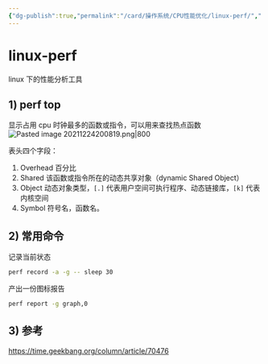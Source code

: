 ```yaml
---
{"dg-publish":true,"permalink":"/card/操作系统/CPU性能优化/linux-perf/","noteIcon":"2","created":"2021-05-19T17:19:24+08:00","updated":"2024-09-19T21:34:26+08:00"}
---
```



# linux-perf

linux 下的性能分析工具

## 1) perf top

显示占用 cpu 时钟最多的函数或指令，可以用来查找热点函数
![Pasted image 20211224200819.png|800](/img/user/attachs/Pasted%20image%2020211224200819.png)

表头四个字段：
1. Overhead 百分比
2. Shared 该函数或指令所在的动态共享对象（dynamic Shared Object）
3. Object 动态对象类型，`[.]` 代表用户空间可执行程序、动态链接库，`[k]` 代表内核空间
4. Symbol 符号名，函数名。

## 2) 常用命令

记录当前状态
```bash
perf record -a -g -- sleep 30
```

产出一份图标报告
```bash
perf report -g graph,0
```

## 3) 参考

<https://time.geekbang.org/column/article/70476>
